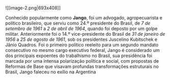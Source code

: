 
![[image-2.png|693x408]]


Conhecido popularmente como **Jango**, foi um advogado, agropecuarista e político brasileiro, que serviu como 24.º presidente do Brasil, de *7 de setembro de 1961* a *2 de abril de 1964*, quando foi deposto por um golpe militar. Anteriormente foi o 14.º vice-presidente do Brasil de *31 de janeiro de 1956* a *25 de agosto de 1961*, sob os presidentes Juscelino Kubitschek e Jânio Quadros. Foi o primeiro político reeleito para um segundo mandato consecutivo no mesmo cargo executivo federal, Jango é considerado um dos principais expoentes do trabalhismo no Brasil, sua presidência foi marcada por uma intensa polarização política e social, com propostas de Reformas de Base que visavam profundas transformações estruturais no Brasil, Jango faleceu no exílio na Argentina
